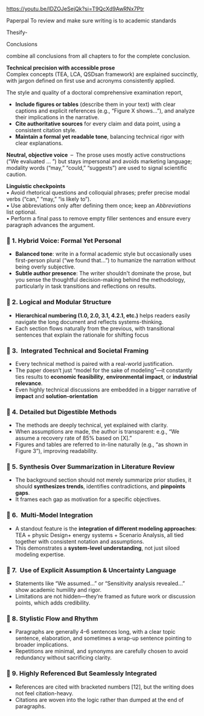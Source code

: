 


https://youtu.be/IDZOJeSejQk?si=T9QcXd9AwRNx7Ptr


Paperpal
		To review and make sure writing is to academic standards

Thesify-



Conclusions

combine all conclusions from all chapters to for the complete conclusion.











**Technical precision with accessible prose**  
Complex concepts (TEA, LCA, QSDsan framework) are explained succinctly, with jargon defined on first use and acronyms consistently applied.

The style and quality of a doctoral comprehensive examination report,

- **Include figures or tables** (describe them in your text) with clear captions and explicit references (e.g., “Figure X shows…”), and analyze their implications in the narrative.
- **Cite authoritative sources** for every claim and data point, using a consistent citation style.
- **Maintain a formal yet readable tone**, balancing technical rigor with clear explanations.


**Neutral, objective voice** – The prose uses mostly active constructions (“We evaluated … ”) but stays impersonal and avoids marketing language; modality words (“may,” “could,” “suggests”) are used to signal scientific caution.


**Linguistic checkpoints**  
• Avoid rhetorical questions and colloquial phrases; prefer precise modal verbs (“can,” “may,” “is likely to”).  
• Use abbreviations only after defining them once; keep an _Abbreviations_ list optional.  
• Perform a final pass to remove empty filler sentences and ensure every paragraph advances the argument.




### **🔹 1.** **Hybrid Voice: Formal Yet Personal**

- **Balanced tone**:  write in a formal academic style but occasionally uses first-person plural (“we found that…”) to humanize the narration without being overly subjective.
- **Subtle author presence**: The writer shouldn't dominate the prose, but you sense the thoughtful decision-making behind the methodology, particularly in task transitions and reflections on results.

### **🔹 2.** **Logical and Modular Structure**

- **Hierarchical numbering (1.0, 2.0, 3.1, 4.2.1, etc.)** helps readers easily navigate the long document and reflects systems-thinking.
- Each section flows naturally from the previous, with transitional sentences that explain the rationale for shifting focus 


### **🔹 3.**  **Integrated Technical and Societal Framing**

- Every technical method is paired with a real-world justification.
- The paper doesn’t just “model for the sake of modeling”—it constantly ties results to **economic feasibility**, **environmental impact**, or **industrial relevance**.
- Even highly technical discussions  are embedded in a bigger narrative of **impact** and **solution-orientation**

### **🔹 4.** **Detailed but Digestible Methods**

- The methods are deeply technical, yet explained with clarity.
- When assumptions are made, the author is transparent: e.g., “We assume a recovery rate of 85% based on [X].”
- Figures and tables are referred to in-line naturally (e.g., “as shown in Figure 3”), improving readability.

### **🔹 5.** **Synthesis Over Summarization in Literature Review**

- The background section should not merely summarize prior studies, it should **synthesizes trends**, identifies contradictions, and **pinpoints gaps**.
- It frames each gap as motivation for a specific objectives.

### **🔹 6.**  **Multi-Model Integration**

- A standout feature is the **integration of different modeling approaches**: TEA + physic Design+ energy systems + Scenario Analysis, all tied together with consistent notation and assumptions.
- This demonstrates a **system-level understanding**, not just siloed modeling expertise.

### **🔹 7.**  **Use of Explicit Assumption & Uncertainty Language**

- Statements like “We assumed…” or “Sensitivity analysis revealed…” show academic humility and rigor.
- Limitations are not hidden—they’re framed as future work or discussion points, which adds credibility.

### **🔹 8.** **Stylistic Flow and Rhythm**

- Paragraphs are generally 4–6 sentences long, with a clear topic sentence, elaboration, and sometimes a wrap-up sentence pointing to broader implications.
- Repetitions are minimal, and synonyms are carefully chosen to avoid redundancy without sacrificing clarity.

### **🔹 9.** **Highly Referenced But Seamlessly Integrated**

- References are cited with bracketed numbers [12], but the writing does not feel citation-heavy.
- Citations are woven into the logic rather than dumped at the end of paragraphs.








